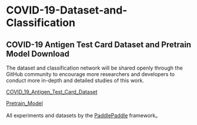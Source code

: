 # COVID-19-Dataset-and-Classification
## COVID-19 Antigen Test Card Dataset and Pretrain Model Download
The dataset and classification network will be shared openly through the GitHub community to encourage more researchers and developers to conduct more in-depth and detailed studies of this work.

[COVID_19_Antigen_Test_Card_Dataset](https://1drv.ms/u/s!Ai4XNxbYPcLikRJVb6kB5ynbelR9?e=KiepHs) 

[Pretrain_Model](https://1drv.ms/u/s!Ai4XNxbYPcLikRElQUcqXFEHCumD?e=PDmi9A) 


All experiments and datasets by the [PaddlePaddle](https://github.com/PaddlePaddle/PaddleClas) framework。


[//]: # (## Citation)

[//]: # (Kudos to the authors for their amazing results:)

[//]: # ()
[//]: # (However, if you find this implementation helpful, please consider to cite:)

[//]: # (```)

[//]: # (@misc{nerfoneflow,)

[//]: # (  title={NeRF-OneFlow},)

[//]: # (  author={13136983989,hengzi},)

[//]: # (  publisher = {GitHub},)

[//]: # (  journal = {GitHub repository},)

[//]: # (  howpublished={\url{https://github.com/ZJLabDubhe/nerf-oneflow/}},)

[//]: # (  year={2022})

[//]: # (})

[//]: # (```)
